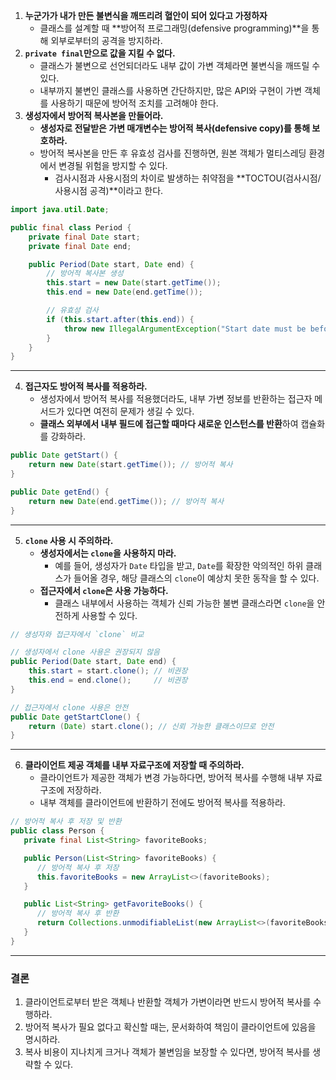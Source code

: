 

1. **누군가가 내가 만든 불변식을 깨뜨리려 혈안이 되어 있다고 가정하자**
   - 클래스를 설계할 때 **방어적 프로그래밍(defensive programming)**을 통해 외부로부터의 공격을 방지하라.
2. **`private final`만으로 값을 지킬 수 없다.**
   - 클래스가 불변으로 선언되더라도 내부 값이 가변 객체라면 불변식을 깨뜨릴 수 있다.
   - 내부까지 불변인 클래스를 사용하면 간단하지만, 많은 API와 구현이 가변 객체를 사용하기 때문에 방어적 조치를 고려해야 한다.
3. **생성자에서 방어적 복사본을 만들어라.**
   - **생성자로 전달받은 가변 매개변수는 방어적 복사(defensive copy)를 통해 보호하라.**
   - 방어적 복사본을 만든 후 유효성 검사를 진행하면, 원본 객체가 멀티스레딩 환경에서 변경될 위험을 방지할 수 있다.
      - 검사시점과 사용시점의 차이로 발생하는 취약점을 **TOCTOU(검사시점/사용시점 공격)**이라고 한다.

```java
import java.util.Date;

public final class Period {
    private final Date start;
    private final Date end;

    public Period(Date start, Date end) {
        // 방어적 복사본 생성
        this.start = new Date(start.getTime());
        this.end = new Date(end.getTime());

        // 유효성 검사
        if (this.start.after(this.end)) {
            throw new IllegalArgumentException("Start date must be before end date");
        }
    }
}

```
---

4. **접근자도 방어적 복사를 적용하라.**
   - 생성자에서 방어적 복사를 적용했더라도, 내부 가변 정보를 반환하는 접근자 메서드가 있다면 여전히 문제가 생길 수 있다.
   - **클래스 외부에서 내부 필드에 접근할 때마다 새로운 인스턴스를 반환**하여 캡슐화를 강화하라.

```java
public Date getStart() {
    return new Date(start.getTime()); // 방어적 복사
}

public Date getEnd() {
    return new Date(end.getTime()); // 방어적 복사
}
```
---

5. **`clone` 사용 시 주의하라.**
   - **생성자에서는 `clone`을 사용하지 마라.**
      - 예를 들어, 생성자가 `Date` 타입을 받고, `Date`를 확장한 악의적인 하위 클래스가 들어올 경우, 해당 클래스의 `clone`이 예상치 못한 동작을 할 수 있다.
   - **접근자에서 `clone`은 사용 가능하다.**
      - 클래스 내부에서 사용하는 객체가 신뢰 가능한 불변 클래스라면 `clone`을 안전하게 사용할 수 있다.

```java
// 생성자와 접근자에서 `clone` 비교

// 생성자에서 clone 사용은 권장되지 않음
public Period(Date start, Date end) {
    this.start = start.clone(); // 비권장
    this.end = end.clone();     // 비권장
}

// 접근자에서 clone 사용은 안전
public Date getStartClone() {
    return (Date) start.clone(); // 신뢰 가능한 클래스이므로 안전
}

```

---

6. **클라이언트 제공 객체를 내부 자료구조에 저장할 때 주의하라.**
   - 클라이언트가 제공한 객체가 변경 가능하다면, 방어적 복사를 수행해 내부 자료구조에 저장하라.
   - 내부 객체를 클라이언트에 반환하기 전에도 방어적 복사를 적용하라.

```java
// 방어적 복사 후 저장 및 반환
public class Person {
   private final List<String> favoriteBooks;

   public Person(List<String> favoriteBooks) {
      // 방어적 복사 후 저장
      this.favoriteBooks = new ArrayList<>(favoriteBooks);
   }

   public List<String> getFavoriteBooks() {
      // 방어적 복사 후 반환
      return Collections.unmodifiableList(new ArrayList<>(favoriteBooks));
   }
}
```
---

### **결론**

1. 클라이언트로부터 받은 객체나 반환할 객체가 가변이라면 반드시 방어적 복사를 수행하라.
2. 방어적 복사가 필요 없다고 확신할 때는, 문서화하여 책임이 클라이언트에 있음을 명시하라.
3. 복사 비용이 지나치게 크거나 객체가 불변임을 보장할 수 있다면, 방어적 복사를 생략할 수 있다.